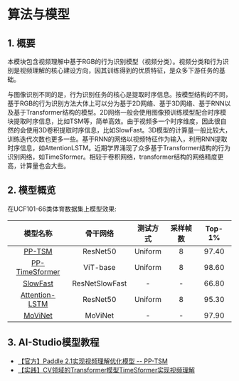 # 算法与模型

## 1. 概要

本模块包含视频理解中基于RGB的行为识别模型（视频分类）。视频分类和行为识别是视频理解的核心建设方向，因其训练得到的优质特征，是众多下游任务的基础。

与图像识别不同的是，行为识别任务的核心是提取时序信息。按模型结构的不同，基于RGB的行为识别方法大体上可以分为基于2D网络、基于3D网络、基于RNN以及基于Transformer结构的模型。2D网络一般会使用图像预训练模型配合时序模块提取时序信息，比如TSM等，简单高效。由于视频多一个时序维度，因此很自然的会使用3D卷积提取时序信息，比如SlowFast。3D模型的计算量一般比较大，训练迭代次数也更多一些。基于RNN的网络以视频特征作为输入，利用RNN提取时序信息，如AttentionLSTM。近期学界涌现了众多基于Transformer结构的行为识别网络，如TimeSformer。相较于卷积网络，transformer结构的网络精度更高，计算量也会大些。

## 2. 模型概览

在UCF101-66类体育数据集上模型效果:

| 模型名称 | 骨干网络 | 测试方式 | 采样帧数 | Top-1% |
| :------: | :----------: | :----: | :----: | :----: |
| [PP-TSM](pp-tsm.md) | ResNet50 |  Uniform | 8 | 97.40 |
| [PP-TimeSformer](pp-timesformer.md) | ViT-base |  Uniform | 8 | 98.60 | 
| [SlowFast](slowfast.md) | ResNetSlowFast |  - | - | 66.80 | 
| [Attention-LSTM](attention_lstm.md) | ResNet50 |  Uniform | 8 | 95.30 | 
| [MoViNet](movinet.md) | MoViNet |  - | - | 97.90 | 

## 3. AI-Studio模型教程

- [【官方】Paddle 2.1实现视频理解优化模型 -- PP-TSM](https://aistudio.baidu.com/aistudio/projectdetail/3399656?contributionType=1)
- [【实践】CV领域的Transformer模型TimeSformer实现视频理解](https://aistudio.baidu.com/aistudio/projectdetail/3413254?contributionType=1)
